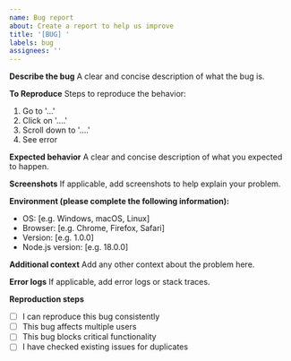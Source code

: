 ```yaml
---
name: Bug report
about: Create a report to help us improve
title: '[BUG] '
labels: bug
assignees: ''
---
```


**Describe the bug**
A clear and concise description of what the bug is.

**To Reproduce**
Steps to reproduce the behavior:
1. Go to '...'
2. Click on '....'
3. Scroll down to '....'
4. See error

**Expected behavior**
A clear and concise description of what you expected to happen.

**Screenshots**
If applicable, add screenshots to help explain your problem.

**Environment (please complete the following information):**
 - OS: [e.g. Windows, macOS, Linux]
 - Browser: [e.g. Chrome, Firefox, Safari]
 - Version: [e.g. 1.0.0]
 - Node.js version: [e.g. 18.0.0]

**Additional context**
Add any other context about the problem here.

**Error logs**
If applicable, add error logs or stack traces.

**Reproduction steps**
- [ ] I can reproduce this bug consistently
- [ ] This bug affects multiple users
- [ ] This bug blocks critical functionality
- [ ] I have checked existing issues for duplicates
